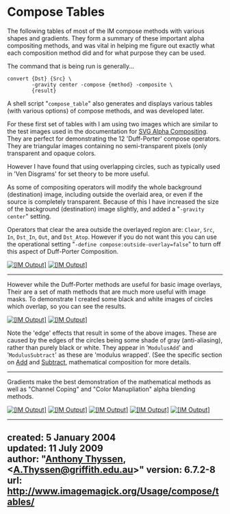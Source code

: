 #  Compose Tables

The following tables of most of the IM compose methods with various shapes and gradients.
They form a summary of these important alpha compositing methods, and was vital in helping me figure out exactly what each composition method did and for what purpose they can be used.

The command that is being run is generally...

~~~
convert {Dst} {Src} \
        -gravity center -compose {method} -composite \
        {result}
~~~

A shell script "`compose_table`" also generates and displays various tables (with various options) of compose methods, and was developed later.

For these first set of tables with I am using two images which are similar to the test images used in the documentation for [SVG Alpha Compositing](http://www.w3.org/TR/SVG12/rendering.html).
They are perfect for demonstrating the 12 'Duff-Porter' compose operators.
They are triangular images containing no semi-transparent pixels (only transparent and opaque colors.

However I have found that using overlapping circles, such as typically used in 'Ven Disgrams' for set theory to be more useful.

As some of compositing operators will modify the whole background (destination) image, including outside the overlaid area, or even if the source is completely transparent.
Because of this I have increased the size of the background (destination) image slightly, and added a "`-gravity center`" setting.

Operators that clear the area outside the overlayed region are: `Clear`, `Src`, `In`, `Dst_In`, `Out`, and `Dst_Atop`.
However if you do not want this you can use the operational setting "`-define compose:outside-overlay=false`" to turn off this aspect of Duff-Porter Composition.

[![\[IM Output\]](montage_triangles.jpg)](montage_triangles.jpg)
[![\[IM Output\]](montage_circles.jpg)](montage_circles.jpg)

------------------------------------------------------------------------

However while the Duff-Porter methods are useful for basic image overlays, Their are a set of math methods that are much more useful with image masks.
To demonstrate I created some black and white images of circles which overlap, so you can see the results.

[![\[IM Output\]](montage_circles_1.jpg)](montage_circles_1.jpg)
[![\[IM Output\]](montage_circles_2.jpg)](montage_circles_2.jpg)

Note the 'edge' effects that result in some of the above images.
These are caused by the edges of the circles being some shade of gray (anti-aliasing), rather than purely black or white.
They appear in '`ModulusAdd`' and '`ModulusSubtract`' as these are 'modulus wrapped'.
(See the specific section on [Add](../#add) and [Subtract](../#subtract), mathematical composition for more details.

------------------------------------------------------------------------

Gradients make the best demonstration of the mathematical methods as well as "Channel Coping" and "Color Manupliation" alpha blending methods.

[![\[IM Output\]](montage_gradient_1.jpg)](montage_gradient_1.jpg)
[![\[IM Output\]](montage_gradient_2.jpg)](montage_gradient_2.jpg)
[![\[IM Output\]](montage_gradient_3.jpg)](montage_gradient_3.jpg)
[![\[IM Output\]](montage_gradient_4.jpg)](montage_gradient_4.jpg)
[![\[IM Output\]](montage_gradient_5.jpg)](montage_gradient_5.jpg)

---
created: 5 January 2004  
updated: 11 July 2009  
author: "[Anthony Thyssen](http://www.ict.griffith.edu.au/anthony/anthony.html), &lt;[A.Thyssen@griffith.edu.au](http://www.ict.griffith.edu.au/anthony/mail.shtml)&gt;"
version: 6.7.2-8
url: http://www.imagemagick.org/Usage/compose/tables/
---
